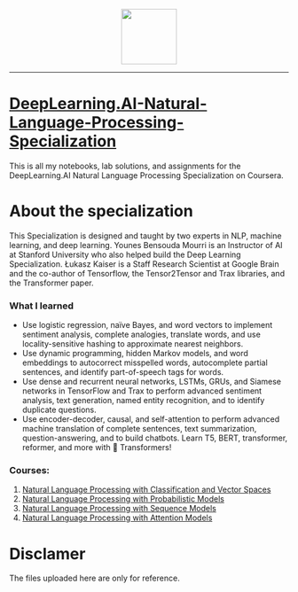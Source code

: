 <p align="center">

  <img height="100" src="https://wordpress.deeplearning.ai/wp-content/uploads/2021/02/LogoFiles_DeepLearning_PrimaryLogo.png">

</p>
<hr>

# [DeepLearning.AI-Natural-Language-Processing-Specialization](https://www.coursera.org/specializations/natural-language-processing)

This is all my notebooks, lab solutions, and assignments for the DeepLearning.AI Natural Language Processing Specialization on Coursera.

# About the specialization

This Specialization is designed and taught by two experts in NLP, machine learning, and deep learning. Younes Bensouda Mourri is an Instructor of AI at Stanford University who also helped build the Deep Learning Specialization. Łukasz Kaiser is a Staff Research Scientist at Google Brain and the co-author of Tensorflow, the Tensor2Tensor and Trax libraries, and the Transformer paper.

### What I learned

- Use logistic regression, naïve Bayes, and word vectors to implement sentiment analysis, complete analogies, translate words, and use locality-sensitive hashing to approximate nearest neighbors.
- Use dynamic programming, hidden Markov models, and word embeddings to autocorrect misspelled words, autocomplete partial sentences, and identify part-of-speech tags for words.
- Use dense and recurrent neural networks, LSTMs, GRUs, and Siamese networks in TensorFlow and Trax to perform advanced sentiment analysis, text generation, named entity recognition, and to identify duplicate questions.
- Use encoder-decoder, causal, and self-attention to perform advanced machine translation of complete sentences, text summarization, question-answering, and to build chatbots. Learn T5, BERT, transformer, reformer, and more with 🤗 Transformers!

### Courses:

1. [Natural Language Processing with Classification and Vector Spaces](https://github.com/Subin-Vidhu/1-Natural%20Language%20Processing%20with%20Classification%20and%20Vector%20Spaces)
2. [Natural Language Processing with Probabilistic Models](https://github.com/Subin-Vidhu/Coursera_Courses/tree/main/2-Natural%20Language%20Processing%20with%20Probabilistic%20Models)
3. [Natural Language Processing with Sequence Models](https://github.com/Subin-Vidhu/Coursera_Courses/tree/main/NLP/3-Natural%20Language%20Processing%20with%20Sequence%20Models)
4. [Natural Language Processing with Attention Models](https://github.com/Subin-Vidhu/Coursera_Courses/tree/main/NLP/4-Natural%20Language%20Processing%20with%20Attention%20Models)

# Disclamer

The files uploaded here are only for reference.
